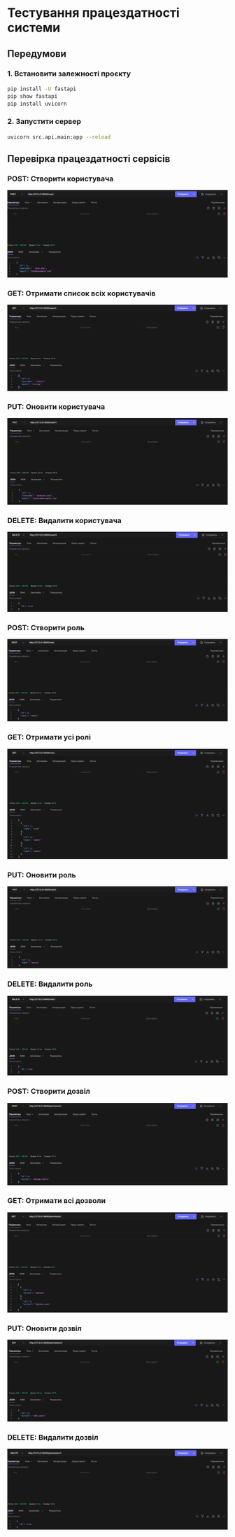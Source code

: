 

# Тестування працездатності системи

## Передумови

### 1. Встановити залежності проєкту

```bash
pip install -U fastapi
pip show fastapi
pip install uvicorn
```

### 2. Запустити сервер

```bash
uvicorn src.api.main:app --reload
```

## Перевірка працездатності сервісів

### POST: Створити користувача

![alt text](1.jpeg)

### GET: Отримати список всіх користувачів

![alt text](2.jpeg)

### PUT: Оновити користувача

![alt text](3.png)

### DELETE: Видалити користувача

![alt text](4.jpeg)

### POST: Створити роль

![alt text](5.jpeg)

### GET: Отримати усі ролі

![alt text](6.jpeg)

### PUT: Оновити роль

![alt text](7.jpeg)

### DELETE: Видалити роль

![alt text](8.jpeg)

### POST: Створити дозвіл

![alt text](9.jpeg)

### GET: Отримати всі дозволи

![alt text](10.jpeg)

### PUT: Оновити дозвіл     

![alt text](11.jpeg)

### DELETE: Видалити дозвіл

![alt text](12.jpeg)